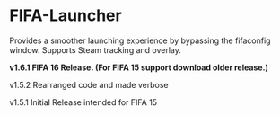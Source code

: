 # FIFA-Launcher

Provides a smoother launching experience by bypassing the fifaconfig window. Supports Steam tracking and overlay.

**v1.6.1 FIFA 16 Release. (For FIFA 15 support download older release.)**

v1.5.2 Rearranged code and made verbose

v1.5.1 Initial Release intended for FIFA 15
